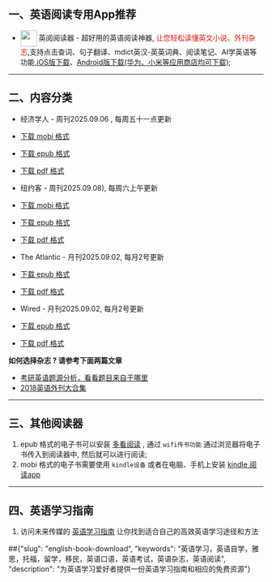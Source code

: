 ## 一、英语阅读专用App推荐

* <img align="center" src="https://ereader.link/images/ereader.png" width="32px" /> 英阅阅读器 - 超好用的英语阅读神器, <font color="#e3120b">让您轻松读懂英文小说、外刊杂志</font>,支持点击查词、句子翻译、mdict英汉-英英词典、阅读笔记、AI学英语等功能,[iOS版下载](https://apps.apple.com/cn/app/ereader-%E8%8B%B1%E9%98%85%E9%98%85%E8%AF%BB%E5%99%A8/id1558805880)、[Android版下载(华为、小米等应用商店均可下载)](https://ereader.link/);

---------------------


## 二、内容分类

* 经济学人 - 周刊2025.09.06 , 每周五十一点更新
* [下载 mobi 格式](https://github.com/granthuang999/english-ebooks/raw/master/01_economist/te_2025.09.06/TheEconomist.2025.09.06.mobi) 
* [下载 epub 格式](https://github.com/granthuang999/english-ebooks/raw/master/01_economist/te_2025.09.06/TheEconomist.2025.09.06.epub)
* [下载 pdf 格式](https://github.com/granthuang999/english-ebooks/raw/master/01_economist/te_2025.09.06/TheEconomist.2025.09.06.pdf)
    
* 纽约客 - 周刊2025.09.08), 每周六上午更新
* [下载 mobi 格式](https://github.com/granthuang999/english-ebooks/raw/master/02_new_yorker/2025.09.08/new_yorker.2025.09.08.mobi) 
* [下载 epub 格式](https://github.com/granthuang999/english-ebooks/raw/master/02_new_yorker/2025.09.08/new_yorker.2025.09.08.epub)
* [下载 pdf 格式](https://github.com/granthuang999/english-ebooks/raw/master/02_new_yorker/2025.09.08/new_yorker.2025.09.08.pdf)

* The Atlantic - 月刊2025.09.02, 每月2号更新
* [下载 epub 格式](https://github.com/granthuang999/english-ebooks/raw/master/04_atlantic/2025.09.02/Atlantic_2025.09.02.epub)
* [下载 pdf 格式](https://github.com/granthuang999/english-ebooks/raw/master/04_atlantic/2025.09.02/Atlantic_2025.09.02.pdf)

* Wired - 月刊2025.09.02, 每月2号更新
* [下载 epub 格式](https://github.com/granthuang999/english-ebooks/raw/master/05_wired/2025.09.02/wired_2025.09.02.epub)
* [下载 pdf 格式](https://github.com/granthuang999/english-ebooks/raw/master/05_wired/2025.09.02/wired_2025.09.02.pdf)
    

**如何选择杂志 ? 请参考下面两篇文章**

* [考研英语题源分析，看看题目来自于哪里](https://zhuanlan.zhihu.com/p/25051680)
* [2018英语外刊大合集](https://zhuanlan.zhihu.com/p/54181221)


-------------------------------------
## 三、其他阅读器

1. epub 格式的电子书可以安装 [多看阅读](https://www.duokan.com/product) ,  通过 `wifi传书功能` 通过浏览器将电子书传入到阅读器中, 然后就可以进行阅读;
2. mobi 格式的电子书需要使用 `kindle设备` 或者在电脑、手机上安装 [kindle 阅读app](https://www.amazon.cn/kindle-dbs/fd/kcp/ref=sv_kinc_0)


-------------------------------------
## 四、英语学习指南

1. 访问未来传媒的 [英语学习指南](https://www.futuremedia.work/english-study/) 让你找到适合自己的高效英语学习途径和方法



##{"slug": "english-book-download", "keywords": "英语学习，英语自学，雅思，托福，留学，移民，英语口语，英语考试，英语杂志，英语阅读", "description": "为英语学习爱好者提供一份英语学习指南和相应的免费资源"}